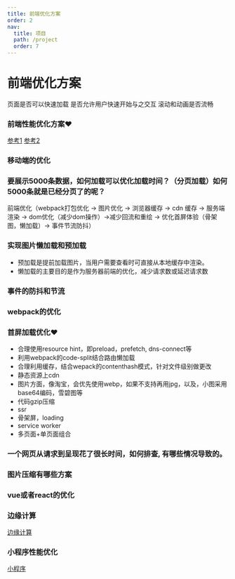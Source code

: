 ```yaml
---
title: 前端优化方案
order: 2
nav:
  title: 项目
  path: /project
  order: 7
---
```


# 前端优化方案
页面是否可以快速加载 是否允许用户快速开始与之交互 滚动和动画是否流畅

### 前端性能优化方案❤️
[参考1](https://juejin.cn/post/6844903655330562062)
[参考2](https://juejin.cn/post/6844903725975240711)

### 移动端的优化

### 要展示5000条数据，如何加载可以优化加载时间？（分页加载）如何5000条就是已经分页了的呢？

前端优化（webpack打包优化 -> 图片优化 -> 浏览器缓存 -> cdn 缓存 -> 服务端渲染 -> dom优化（减少dom操作）->减少回流和重绘 -> 优化首屏体验（骨架图，懒加载）-> 事件节流防抖）

### 实现图片懒加载和预加载
- 预加载是提前加载图片，当用户需要查看时可直接从本地缓存中渲染。
- 懒加载的主要目的是作为服务器前端的优化，减少请求数或延迟请求数

### 事件的防抖和节流

### webpack的优化

### 首屏加载优化❤️
- 合理使用resource hint，即preload，prefetch, dns-connect等
- 利用webpack的code-split结合路由懒加载
- 合理利用缓存，结合wepack的contenthash模式，针对文件级别做更改
- 静态资源上cdn
- 图片方面，像淘宝，会优先使用webp，如果不支持再用jpg，以及，小图采用base64编码，雪碧图等
- 代码gzip压缩
- ssr
- 骨架屏，loading
- service worker
- 多页面+单页面组合

### 一个网页从请求到呈现花了很长时间，如何排查, 有哪些情况导致的。

### 图片压缩有哪些方案

### vue或者react的优化

### 边缘计算
[边缘计算](https://juejin.cn/post/6844904173788479502)

### 小程序性能优化
[小程序](https://juejin.cn/post/6844903638226173965)